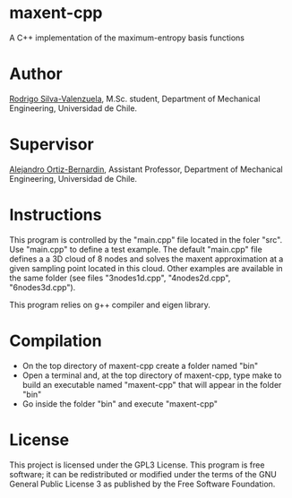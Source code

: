 # maxent-cpp
A C++ implementation of the maximum-entropy basis functions

# Author
<a href="https://github.com/rsilvv">Rodrigo Silva-Valenzuela</a>, M.Sc. student, Department of Mechanical Engineering, Universidad de Chile.

# Supervisor
<a href="https://github.com/aaortizb">Alejandro Ortiz-Bernardin</a>, Assistant Professor, Department of Mechanical Engineering, Universidad de Chile.

# Instructions
This program is controlled by the "main.cpp" file located in the foler "src". 
Use "main.cpp" to define a test example. The default "main.cpp" file defines a 
a 3D cloud of 8 nodes and solves the maxent approximation at a given sampling 
point located in this cloud. Other examples are available in the same folder 
(see files "3nodes1d.cpp", "4nodes2d.cpp", "6nodes3d.cpp").

This program relies on g++ compiler and eigen library.

# Compilation
- On the top directory of maxent-cpp create a folder named "bin"
- Open a terminal and, at the top directory of maxent-cpp, type make to build an
  executable named "maxent-cpp" that will appear in the folder "bin"
- Go inside the folder "bin" and execute "maxent-cpp"

# License
This project is licensed under the GPL3 License. This program is free software; it can be redistributed or modified under the terms of the GNU General Public License 3 as published by the Free Software Foundation. 
